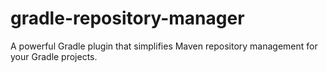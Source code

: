 # gradle-repository-manager
A powerful Gradle plugin that simplifies Maven repository management for your Gradle projects.
